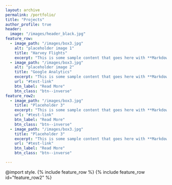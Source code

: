 ```yaml
---
layout: archive
permalink: /portfolio/
title: "Projects"
author_profile: true
header:
  image: "/images/header_black.jpg"
feature_row:
  - image_path: "/images/box3.jpg"
    alt: "placeholder image 1"
    title: "Harvey Flights"
    excerpt: "This is some sample content that goes here with **Markdown** formatting."
  - image_path: "/images/box3.jpg"
    alt: "placeholder image 2"
    title: "Google Analytics"
    excerpt: "This is some sample content that goes here with **Markdown** formatting."
    url: "#test-link"
    btn_label: "Read More"
    btn_class: "btn--inverse"
feature_row2:
  - image_path: "/images/box3.jpg"
    title: "Placeholder 3"
    excerpt: "This is some sample content that goes here with **Markdown** formatting."
    url: "#test-link"
    btn_label: "Read More"
    btn_class: "btn--inverse"
  - image_path: "/images/box3.jpg"
    title: "Placeholder 3"
    excerpt: "This is some sample content that goes here with **Markdown** formatting."
    url: "#test-link"
    btn_label: "Read More"
    btn_class: "btn--inverse"

---
```

@import style.
{% include feature_row %}
{% include feature_row id="feature_row2" %}
